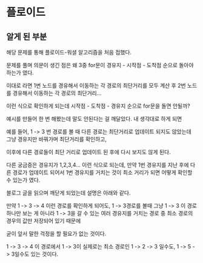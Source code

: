 # 플로이드

## 알게 된 부분
해당 문제를 통해 플로이드-워셜 알고리즘을 처음 접했다.  

문제를 풀며 의문이 생긴 점은 왜 3중 for문이 경유지 - 시작점 - 도착점 순으로 돌아야하는가 였다.  

이대로 라면 1번 노드를 경유해서 이동하는 각 경로의 최단거리를 모두 계산 후 2번 노드를 경유해서 이동하는 각 경로의 최단거리...  

이런 식으로 확인하게 되는데 시작점 - 도착점 - 경유지 순으로 for문을 돌면 안될까?  

예시를 만들어 한 번 해봤는데 말도 안된다는 걸 깨달았다. 내 생각대로 하게 되면  

예를 들어, 1 -> 3 번 경로를 볼 때 다른 경로는 최단거리로 업데이트 되지도 않았는데 그냥 경유지만 바꿔가며 최단거리를 확인하고,  

이후에 다른 경로들이 최단 거리로 업데이트 된 후에 다시 보지도 않게 된다.  

다른 궁금증은 경유지가 1,2,3,4... 이런 식으로 되는데, 만약 1번 경유지를 지난 후에 다른 경로가 업데이트 되어서 1번 경유지를 거치는 것이 최소 거리가 되면 어떻게 확인할 수 있는가 였다.  

블로그 글을 읽으며 깨닫게 되었는데 설명은 아래와 같다.  

만약 1 -> 3 -> 4 이런 경로를 확인하게 되어도, 1 -> 3경로를 볼때 그냥 1 -> 3 이 경로 하나만 보는 게 아니라 1 -> 3을 갈 수 있는 여러 경유지를 거치는 경로 중 최소 경로의 경우의 값만 저장되어 있기 때문에  

굳이 앞서 말한 걱정을 할 필요가 없는 것이다.  

1 -> 3 -> 4 이 경로에서 1 -> 3이 실제로는 최소 경로인 1 -> 2 -> 3 일수도, 1 -> 5 -> 3일수도 있는 것이다.
